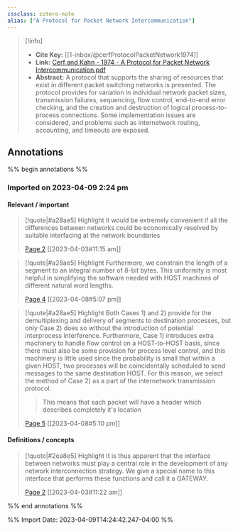 ```yaml
---
cssclass: zotero-note
alias: ["A Protocol for Packet Network Intercommunication"]
---
```


> [!info]
> - **Cite Key:** [[1-inbox/@cerfProtocolPacketNetwork1974]]
> - **Link:** [Cerf and Kahn - 1974 - A Protocol for Packet Network Intercommunication.pdf](file://C:\Users\willc\Zotero\storage\UJCT39S3\Cerf%20and%20Kahn%20-%201974%20-%20A%20Protocol%20for%20Packet%20Network%20Intercommunication.pdf)
> - **Abstract:** A protocol that supports the sharing of resources that exist in different packet switching networks is presented. The protocol provides for variation in individual network packet sizes, transmission failures, sequencing, flow control, end-to-end error checking, and the creation and destruction of logical process-to-process connections. Some implementation issues are considered, and problems such as internetwork routing, accounting, and timeouts are exposed.

## Annotations
%% begin annotations %%
### Imported on 2023-04-09 2:24 pm

#### Relevant / important

> [!quote|#a28ae5] Highlight
> it would be extremely convenient if all the differences between networks could be economically resolved by suitable interfacing at the network boundaries
>
> [Page 2](zotero://open-pdf/library/items/UJCT39S3?page=2) [[2023-04-03#11:15 am]]

> [!quote|#a28ae5] Highlight
> Furthermore, we constrain the length of a segment to an integral number of 8-bit bytes. This uniformity is most helpful in simplifying the software needed with HOST machines of different natural word lengths.
>
> [Page 4](zotero://open-pdf/library/items/UJCT39S3?page=4) [[2023-04-08#5:07 pm]]

> [!quote|#a28ae5] Highlight
> Both Cases 1) and 2) provide for the demultiplexing and delivery of segments to destination processes, but only Case 2) does so without the introduction of potential interprocess interference. Furthermore, Case 1) introduces extra machinery to handle flow control on a HOST-to-HOST basis, since there must also be some provision for process level control, and this machinery is little used since the probability is small that within a given HOST, two processes will be coincidentally scheduled to send messages to the same destination HOST. For this reason, we select the method of Case 2) as a part of the internetwork transmission protocol.
>
>> This means that each packet will have a header which describes completely it's location
>
> [Page 5](zotero://open-pdf/library/items/UJCT39S3?page=5) [[2023-04-08#5:10 pm]]

#### Definitions / concepts

> [!quote|#2ea8e5] Highlight
> It is thus apparent that the interface between networks must play a central role in the development of any network interconnection strategy. We give a special name to this interface that performs these functions and call it a GATEWAY.
>
> [Page 2](zotero://open-pdf/library/items/UJCT39S3?page=2) [[2023-04-03#11:22 am]]


%% end annotations %%

%% Import Date: 2023-04-09T14:24:42.247-04:00 %%
